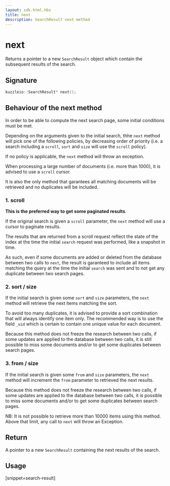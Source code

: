 ```yaml
---
layout: sdk.html.hbs
title: next
description: SearchResult next method
---
```


# next

Returns a pointer to a new `SearchResult` object which contain the subsequent results of the search.

## Signature

```cpp
kuzzleio::SearchResult* next();
```

## Behaviour of the next method

In order to be able to compute the next search page, some initial conditions must be met.

Depending on the arguments given to the initial search, thhe `next` method will pick one of the following policies, by decreasing order of priority (i.e. a search including a `scroll`, `sort` and `size` will use the `scroll` policy).

If no policy is applicable, the `next` method will throw an exception.

<div class="alert alert-info">
  <p>
  When processing a large number of documents (i.e. more than 1000), it is advised to use a <code>scroll</code> cursor.
  </p>
  <p>
  It is also the only method that garantees all matching documents will be retrieved and no duplicates will be included.
  </p>
</div>

### 1. scroll

**This is the preferred way to get some paginated results**.

If the original search is given a `scroll` parameter, the `next` method will use a cursor to paginate results.

The results that are returned from a scroll request reflect the state of the index at the time the initial `search` request was performed, like a snapshot in time.

As such, even if some documents are added or deleted from the database between two calls to `next`, the result is garanteed to include all items matching the query at the time the initial `search` was sent and to not get any duplicate between two search pages.

### 2. sort / size

If the initial search is given some `sort` and `size` parameters, the `next` method will retrieve the next items matching the sort.

To avoid too many duplicates, it is advised to provide a sort combination that will always identify one item only. The recommended way is to use the field `_uid` which is certain to contain one unique value for each document.

Because this method does not freeze the research between two calls, if some updates are applied to the database between two calls, it is still possible to miss some documents and/or to get some duplicates between search pages.

### 3. from / size

If the initial search is given some `from` and `size` parameters, the `next` method will increment the `from` parameter to retrieved the next results.

Because this method does not freeze the research between two calls, if some updates are applied to the database between two calls, it is possible to miss some documents and/or to get some duplicates between search pages.

<div class="alert alert-info">
  <p>
    NB: It is not possible to retrieve more than 10000 items using this method. Above that limit, any call to <code>next</code> will throw an Exception.
  </p>
</div>

## Return

A pointer to a new `SearchResult` containing the next results of the search.

## Usage

[snippet=search-result]
